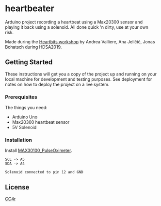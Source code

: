 # heartbeater

Arduino project recording a heartbeat using a Max20300 sensor and playing it back using a solenoid.
All done quick 'n dirty, use at your own risk.

Made during the [Heartbits workshop](https://hackersanddesigners.nl/s/Summer_Academy_2019/p/Heart_bits) by Andrea Valliere, Ana Jeličić, Jonas Bohatsch during HDSA2019. 

## Getting Started

These instructions will get you a copy of the project up and running on your local machine for development and testing purposes. See deployment for notes on how to deploy the project on a live system.

### Prerequisites

The things you need:

* Arduino Uno
* Max20300 heartbeat sensor
* 5V Solenoid

### Installation

Install [MAX30100_PulseOximeter](https://github.com/oxullo/Arduino-MAX30100).

```
SCL -> A5
SDA -> A4

Solenoid connected to pin 12 and GND
```


## License

[CC4r](https://constantvzw.org/wefts/cc4r.en.html)


